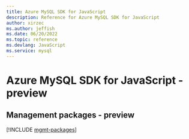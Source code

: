 ```yaml
---
title: Azure MySQL SDK for JavaScript
description: Reference for Azure MySQL SDK for JavaScript
author: xirzec
ms.author: jeffish
ms.date: 06/20/2022
ms.topic: reference
ms.devlang: JavaScript
ms.service: mysql
---
```

# Azure MySQL SDK for JavaScript - preview
## Management packages - preview
[!INCLUDE [mgmt-packages](mysql-mgmt-index.md)]

